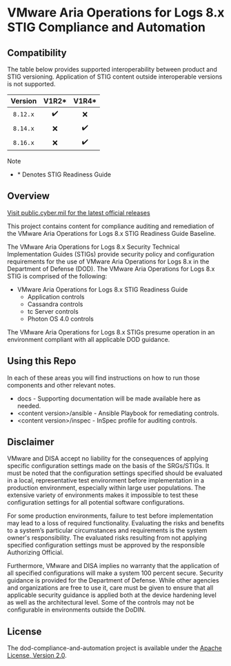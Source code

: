 # VMware Aria Operations for Logs 8.x STIG Compliance and Automation

## Compatibility
The table below provides supported interoperability between product and STIG versioning. Application of STIG content outside interoperable versions is not supported.

|       Version       |        V1R2*       |        V1R4*       |
|:-------------------:|:------------------:|:------------------:|
|      `8.12.x`       | :heavy_check_mark: |         :x:        |
|      `8.14.x`       |         :x:        | :heavy_check_mark: |
|      `8.16.x`       |         :x:        | :heavy_check_mark: |

> [!NOTE]
> - \* Denotes STIG Readiness Guide   

## Overview
[Visit public.cyber.mil for the latest official releases](https://public.cyber.mil/stigs/)

This project contains content for compliance auditing and remediation of the VMware Aria Operations for Logs 8.x STIG Readiness Guide Baseline.

The VMware Aria Operations for Logs 8.x Security Technical Implementation Guides (STIGs) provide security policy and configuration requirements for the use of VMware Aria Operations for Logs 8.x in the Department of Defense (DOD). The VMware Aria Operations for Logs 8.x STIG is comprised of the following:

- VMware Aria Operations for Logs 8.x STIG Readiness Guide
  - Application controls
  - Cassandra controls
  - tc Server controls
  - Photon OS 4.0 controls

The VMware Aria Operations for Logs 8.x STIGs presume operation in an environment compliant with all applicable DOD guidance.

## Using this Repo
In each of these areas you will find instructions on how to run those components and other relevant notes. 

- docs - Supporting documentation will be made available here as needed.
- \<content version\>/ansible - Ansible Playbook for remediating controls.
- \<content version\>/inspec - InSpec profile for auditing controls.

## Disclaimer
VMware and DISA accept no liability for the consequences of applying specific configuration settings made on the basis of the SRGs/STIGs. It must be noted that the configuration settings specified should be evaluated in a local, representative test environment before implementation in a production environment, especially within large user populations. The extensive variety of environments makes it impossible to test these configuration settings for all potential software configurations.

For some production environments, failure to test before implementation may lead to a loss of required functionality. Evaluating the risks and benefits to a system’s particular circumstances and requirements is the system owner's responsibility. The evaluated risks resulting from not applying specified configuration settings must be approved by the responsible Authorizing Official.

Furthermore, VMware and DISA implies no warranty that the application of all specified configurations will make a system 100 percent secure. Security guidance is provided for the Department of Defense. While other agencies and organizations are free to use it, care must be given to ensure that all applicable security guidance is applied both at the device hardening level as well as the architectural level. Some of the controls may not be configurable in environments outside the DoDIN.

## License
The dod-compliance-and-automation project is available under the [Apache License, Version 2.0](LICENSE).
